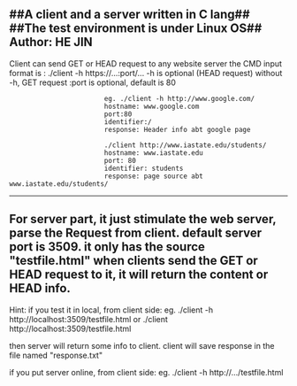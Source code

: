 ##A client and a server written in C lang##
##The test environment is under Linux OS##
Author: HE JIN
------------------------------------------------------------------------
Client can send GET or HEAD request to any website server
the CMD input format is :  ./client -h https://...:port/...
                            -h is optional (HEAD request)
                            without -h, GET request
                            :port is optional, default is 80

                            eg. ./client -h http://www.google.com/
                            hostname: www.google.com
                            port:80
                            identifier:/
                            response: Header info abt google page

                            ./client http://www.iastate.edu/students/
                            hostname: www.iastate.edu
                            port: 80
                            identifier: students
                            response: page source abt www.iastate.edu/students/
------------------------------------------------------------------------
For server part, it just stimulate the web server, parse the Request from client.
default server port is 3509. it only has the source "testfile.html"
when clients send the GET or HEAD request to it, it will return the content or
HEAD info.
------------------------------------------------------------------------
Hint:
if you test it in local,  from client side:
eg.  ./client -h http://localhost:3509/testfile.html
     or   ./client http://localhost:3509/testfile.html

then server will return some info to client.
client will save response in the file named "response.txt"

if you put server online, from client side:
eg. ./client -h http://.../testfile.html
